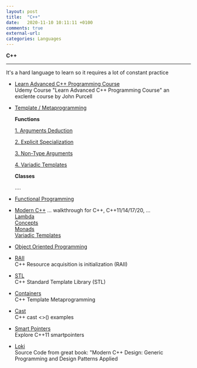 ```yaml
---
layout: post
title:  "C++"
date:   2020-11-10 10:11:11 +0100
comments: true
external-url:
categories: Languages
---
```


**C++**

---

It's a hard language to learn so it requires a lot of constant practice


* [Learn Advanced C++ Programming Course](https://github.com/NelsonBilber/cpp.udemy.advancedcpp) <br/> Udemy Course "Learn Advanced C++ Programming Course" an exclente course by John Purcell 

* [Template / Metaprogramming](https://github.com/NelsonBilber/cpp.metaprogramming) <br/>

	**Functions**
	
	[1. Arguments Deduction](https://github.com/NelsonBilber/cpp.templates.functions.1.arguments.deduction)
	
	[2. Explicit Specialization](https://github.com/NelsonBilber/cpp.templates.functions.2.explicit.specialization)
	
	[3. Non-Type Arguments](https://github.com/NelsonBilber/cpp.templates.functions.3.non-type.arguments)
	
	[4. Variadic Templates](https://github.com/NelsonBilber/cpp.templates.functions.4.variadic.templates)
	
	**Classes** 	
	
	....
	
 	

* [Functional Programming](https://github.com/NelsonBilber/cpp.functional.programming) <br>

* [Modern C++](https://github.com/NelsonBilber/cpp.moderncpp)  ... walkthrough for C++, C++11/14/17/20, ... <br/>  	[Lambda](https://github.com/NelsonBilber/cpp.lambdas) <br/>
 	[Concepts](https://github.com/NelsonBilber/cpp.concepts) <br/>
 	[Monads](https://github.com/NelsonBilber/cpp.monads) <br/>
 	[Variadic Templates](https://github.com/NelsonBilber/cpp.variadic.templates)<br/>

* [Object Oriented Programming](https://github.com/NelsonBilber/cpp.oop) <br>

* [RAII](https://github.com/NelsonBilber/cpp.RAII) <br/>C++ Resource acquisition is initialization (RAII)

* [STL](https://github.com/NelsonBilber/cpp.stl) <br/> C++ Standard Template Library (STL)

* [Containers](https://github.com/NelsonBilber/cpp.containers) <br/> C++ Template Metaprogramming

* [Cast](https://github.com/NelsonBilber/cpp.cast) <br/> C++ cast <>() examples

* [Smart Pointers](https://github.com/NelsonBilber/cpp.smartpointers)<br/> Explore C++11 smartpointers

* [Loki](https://github.com/NelsonBilber/cpp.loki) <br/> Source Code from great book: "Modern C++ Design: Generic Programming and Design Patterns Applied


